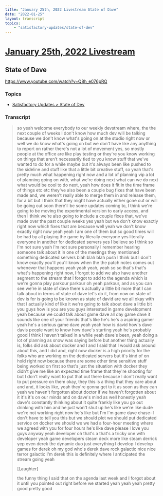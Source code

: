 ```yaml
---
title: "January 25th, 2022 Livestream State of Dave"
date: "2022-01-25"
layout: transcript
topics:
    - "satisfactory-updates/state-of-dev"
---
```

# [January 25th, 2022 Livestream](../2022-01-25.md)
## State of Dave
https://www.youtube.com/watch?v=Q8h_e076pRQ

### Topics
* [Satisfactory Updates > State of Dev](../topics/satisfactory-updates/state-of-dev.md)

### Transcript

> so yeah welcome everybody to our weekly devstream where, the the next couple of weeks I don't know how much dev will be talking because we don't know what's going on at the studio right now or well we do know what's going on but we don't have like any anything to report on rather there's not a lot of movement yes, so mostly people at the office are like play testing or they're you know working on things that aren't necessarily tied to you know stuff that we've wanted to do for a while maybe but it's always been like pushed to the sideline and stuff like that a little bit creative stuff, so yeah that's pretty much what happening right now and a lot of planning vip a lot of planning going on with, what we're doing next what can we do next what would be cool to do next, yeah how does it fit in the time frame of things etc etc they've also been a couple bug fixes that have been made and, we weren't really able to merge them in and release them, for a bit but I think that they might have actually either gone out or will be going out soon there'll be some updates coming to, I think we're going to be moving the experimental version to early access, and then I think we're also going to include a couple fixes that, we've made over the past couple weeks yes yeah but we don't know exactly right now which fixes that are because well yeah we don't know exactly right now yeah yeah I am one of them but so good times will be had by all playing the game by literally everyone yes literally everyone in another for dedicated servers yes I believe so I think so I'm not sure yeah I'm not sure personally I remember hearing someone talk about it in one of the meetings they mentioned something dedicated servers blah blah blah push I think but I don't know exactly you'll you'll know when the the patch notes comes out whenever that happens yeah yeah yeah, yeah so so that's that's what's happening right now, I forgot to add we also have another segment to the stream that I forgot to add to the agenda which is we're gonna play parkour parkour oh yeah parkour, and as you can see we're in state of dave there's actually a little bit more that I can talk about in terms of state of dave let's do it, from now on state of dev is for is going to be known as state of david are we all okay with that I actually kind of like it we're going to talk about dave a little bit you guys how is you are you guys interested in game development yeah because we could talk about game dave all day game dave it sounds like one of your friends that's like he's he's a aspiring gamer yeah he's a serious game dave yeah yeah how is david how's dave davis people want to know how dave's starting yeah he's probably good I think I haven't talked in a while yeah dave's been, yeah doing a lot of planning as snow was saying before but another thing actually is, folks did ask about docker and I and I said that I would ask around about this, and I did and, right now docker is a high priority for the folks who are working on the dedicated servers but it's kind of on hold right now because there are some other time sensitive stuff being worked on first so that's just the situation with docker they didn't give me like an expected time frame that they're shooting for but I don't really want to put that out there because I don't really want to put pressure on them okay, they this is a thing that they care about and and, it looks like, yeah they're gonna get to it as soon as they can yeah we haven't forgotten about doctor if we haven't forgotten about it it's it's on our minds and on dave's mind as well honestly yeah dave's constantly thinking about it quite frankly like you go out drinking with him and he just won't shut up he's like we're like dude we're not working right now he's like but I'm I'm game dave chase- I don't have to tell you this but we should plot we should put dedicated service on docker we should we we had a four-hour meeting where we agreed with you for four hours he's like dave please I love you guys anyway yeah developer oh that's a that's a tricky one with developer yeah game developers steam deck more like steam derrick yep even derek the dynamic duo just everything I develop I develop games for derek oh my god who's derek dave rock galactic nice nice terror galactic I'm derek this is definitely where I anticipated the stream going yeah
>
> [Laughter]
>
> the funny thing I said that on the agenda last week and I forgot about it until you pointed out right before we started yeah yeah yeah pretty good pretty good
